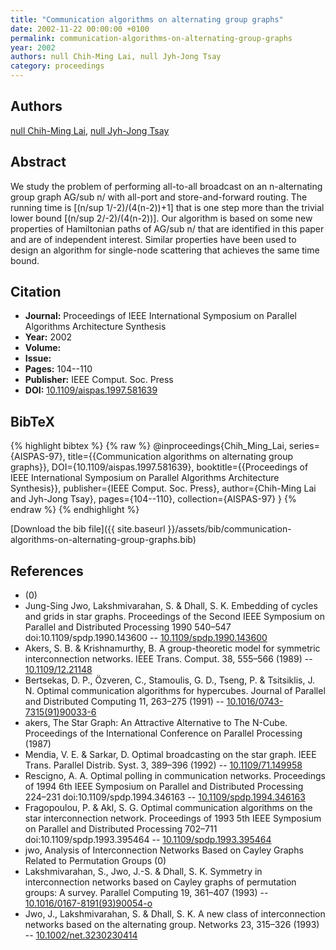 ```yaml
---
title: "Communication algorithms on alternating group graphs"
date: 2002-11-22 00:00:00 +0100
permalink: communication-algorithms-on-alternating-group-graphs
year: 2002
authors: null Chih-Ming Lai, null Jyh-Jong Tsay
category: proceedings
---
```

 
## Authors
[null Chih-Ming Lai](authors/chih-ming-lai), [null Jyh-Jong Tsay](authors/jyh-jong-tsay)
 
## Abstract
We study the problem of performing all-to-all broadcast on an n-alternating group graph AG/sub n/ with all-port and store-and-forward routing. The running time is [(n/sup 1/-2)/(4(n-2))+1] that is one step more than the trivial lower bound [(n/sup 2/-2)/(4(n-2))]. Our algorithm is based on some new properties of Hamiltonian paths of AG/sub n/ that are identified in this paper and are of independent interest. Similar properties have been used to design an algorithm for single-node scattering that achieves the same time bound.
 
## Citation
- **Journal:** Proceedings of IEEE International Symposium on Parallel Algorithms Architecture Synthesis
- **Year:** 2002
- **Volume:** 
- **Issue:** 
- **Pages:** 104--110
- **Publisher:** IEEE Comput. Soc. Press
- **DOI:** [10.1109/aispas.1997.581639](https://doi.org/10.1109/aispas.1997.581639)
 
## BibTeX
{% highlight bibtex %}
{% raw %}
@inproceedings{Chih_Ming_Lai,
  series={AISPAS-97},
  title={{Communication algorithms on alternating group graphs}},
  DOI={10.1109/aispas.1997.581639},
  booktitle={{Proceedings of IEEE International Symposium on Parallel Algorithms Architecture Synthesis}},
  publisher={IEEE Comput. Soc. Press},
  author={Chih-Ming Lai and Jyh-Jong Tsay},
  pages={104--110},
  collection={AISPAS-97}
}
{% endraw %}
{% endhighlight %}
 
[Download the bib file]({{ site.baseurl }}/assets/bib/communication-algorithms-on-alternating-group-graphs.bib)
 
## References
- (0)
- Jung-Sing Jwo, Lakshmivarahan, S. & Dhall, S. K. Embedding of cycles and grids in star graphs. Proceedings of the Second IEEE Symposium on Parallel and Distributed Processing 1990 540–547 doi:10.1109/spdp.1990.143600 -- [10.1109/spdp.1990.143600](https://doi.org/10.1109/spdp.1990.143600)
- Akers, S. B. & Krishnamurthy, B. A group-theoretic model for symmetric interconnection networks. IEEE Trans. Comput. 38, 555–566 (1989) -- [10.1109/12.21148](https://doi.org/10.1109/12.21148)
- Bertsekas, D. P., Özveren, C., Stamoulis, G. D., Tseng, P. & Tsitsiklis, J. N. Optimal communication algorithms for hypercubes. Journal of Parallel and Distributed Computing 11, 263–275 (1991) -- [10.1016/0743-7315(91)90033-6](https://doi.org/10.1016/0743-7315(91)90033-6)
- akers, The Star Graph: An Attractive Alternative to The N-Cube. Proceedings of the International Conference on Parallel Processing (1987)
- Mendia, V. E. & Sarkar, D. Optimal broadcasting on the star graph. IEEE Trans. Parallel Distrib. Syst. 3, 389–396 (1992) -- [10.1109/71.149958](https://doi.org/10.1109/71.149958)
- Rescigno, A. A. Optimal polling in communication networks. Proceedings of 1994 6th IEEE Symposium on Parallel and Distributed Processing 224–231 doi:10.1109/spdp.1994.346163 -- [10.1109/spdp.1994.346163](https://doi.org/10.1109/spdp.1994.346163)
- Fragopoulou, P. & Akl, S. G. Optimal communication algorithms on the star interconnection network. Proceedings of 1993 5th IEEE Symposium on Parallel and Distributed Processing 702–711 doi:10.1109/spdp.1993.395464 -- [10.1109/spdp.1993.395464](https://doi.org/10.1109/spdp.1993.395464)
- jwo, Analysis of Interconnection Networks Based on Cayley Graphs Related to Permutation Groups (0)
- Lakshmivarahan, S., Jwo, J.-S. & Dhall, S. K. Symmetry in interconnection networks based on Cayley graphs of permutation groups: A survey. Parallel Computing 19, 361–407 (1993) -- [10.1016/0167-8191(93)90054-o](https://doi.org/10.1016/0167-8191(93)90054-o)
- Jwo, J., Lakshmivarahan, S. & Dhall, S. K. A new class of interconnection networks based on the alternating group. Networks 23, 315–326 (1993) -- [10.1002/net.3230230414](https://doi.org/10.1002/net.3230230414)


